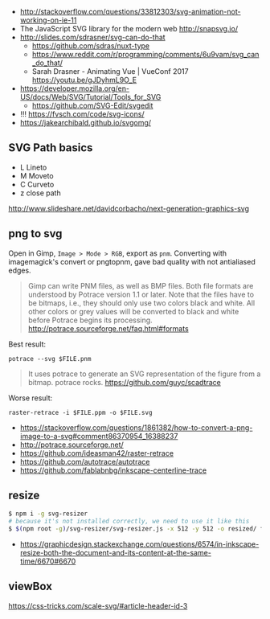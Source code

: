 - http://stackoverflow.com/questions/33812303/svg-animation-not-working-on-ie-11
- The JavaScript SVG library for the modern web http://snapsvg.io/
- http://slides.com/sdrasner/svg-can-do-that
  - https://github.com/sdras/nuxt-type
  - https://www.reddit.com/r/programming/comments/6u9vam/svg_can_do_that/
  - Sarah Drasner - Animating Vue | VueConf 2017 https://youtu.be/gJDyhmL9O_E
- https://developer.mozilla.org/en-US/docs/Web/SVG/Tutorial/Tools_for_SVG
  - https://github.com/SVG-Edit/svgedit
- !!! https://fvsch.com/code/svg-icons/
- https://jakearchibald.github.io/svgomg/

## SVG Path basics

- L Lineto
- M Moveto
- C Curveto
- z close path

http://www.slideshare.net/davidcorbacho/next-generation-graphics-svg

## png to svg

Open in Gimp, `Image > Mode > RGB`, export as `pnm`. Converting with imagemagick's convert or pngtopnm, gave bad quality with not antialiased edges.

>Gimp can write PNM files, as well as BMP files. Both file formats are understood by Potrace version 1.1 or later. Note that the files have to be bitmaps, i.e., they should only use two colors black and white. All other colors or grey values will be converted to black and white before Potrace begins its processing. http://potrace.sourceforge.net/faq.html#formats

Best result:
  
`potrace --svg $FILE.pnm`

>It uses potrace to generate an SVG representation of the figure from a bitmap. potrace rocks. https://github.com/guyc/scadtrace

Worse result:

`raster-retrace -i $FILE.ppm -o $FILE.svg`

- https://stackoverflow.com/questions/1861382/how-to-convert-a-png-image-to-a-svg#comment86370954_16388237
- http://potrace.sourceforge.net/
- https://github.com/ideasman42/raster-retrace
- https://github.com/autotrace/autotrace
- https://github.com/fablabnbg/inkscape-centerline-trace

## resize

```bash
$ npm i -g svg-resizer
# because it's not installed correctly, we need to use it like this
$ $(npm root -g)/svg-resizer/svg-resizer.js -x 512 -y 512 -o resized/ file.svg
```

- https://graphicdesign.stackexchange.com/questions/6574/in-inkscape-resize-both-the-document-and-its-content-at-the-same-time/6670#6670

## viewBox

https://css-tricks.com/scale-svg/#article-header-id-3
